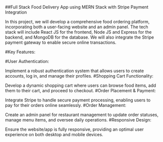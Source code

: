 ##Full Stack Food Delivery App using MERN Stack with Stripe Payment Integration

In this project, we will develop a comprehensive food ordering platform, incorporating both a user-facing website and an admin panel. The tech stack will include React JS for the frontend, Node JS and Express for the backend, and MongoDB for the database. We will also integrate the Stripe payment gateway to enable secure online transactions.

#Key Features:

#User Authentication:

Implement a robust authentication system that allows users to create accounts, log in, and manage their profiles.
#Shopping Cart Functionality:

Develop a dynamic shopping cart where users can browse food items, add them to their cart, and proceed to checkout.
#Order Placement & Payment:

Integrate Stripe to handle secure payment processing, enabling users to pay for their orders online seamlessly.
#Order Management:

Create an admin panel for restaurant management to update order statuses, manage menu items, and oversee daily operations.
#Responsive Design:

Ensure the website/app is fully responsive, providing an optimal user experience on both desktop and mobile devices.
